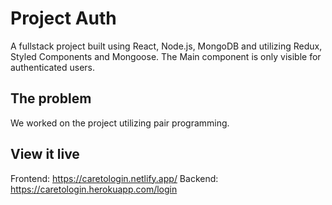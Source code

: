 # Project Auth

A fullstack project built using React, Node.js, MongoDB and utilizing Redux, Styled Components and Mongoose.
The Main component is only visible for authenticated users.

## The problem

We worked on the project utilizing pair programming.

## View it live

Frontend: https://caretologin.netlify.app/
Backend: https://caretologin.herokuapp.com/login
